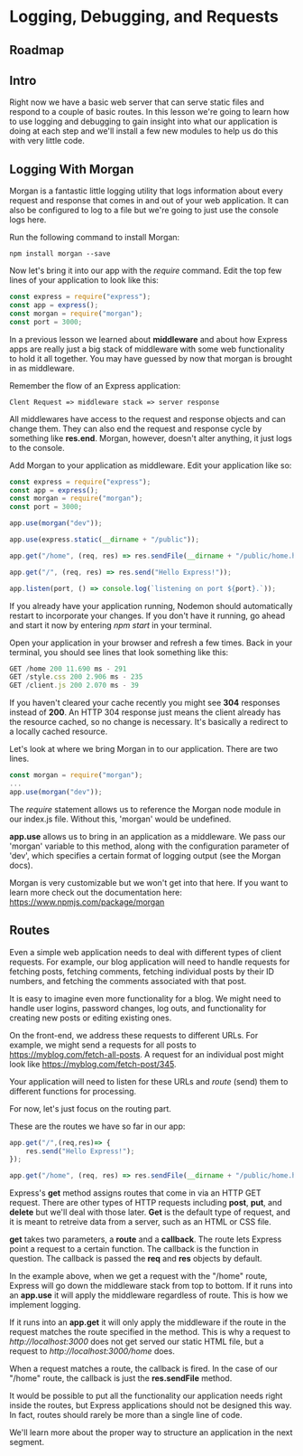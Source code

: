 # Logging, Debugging, and Requests

## Roadmap

## Intro

Right now we have a basic web server that can serve static files and respond to a couple of basic routes. In this lesson we're going to learn how to use logging and debugging to gain insight into what our application is doing at each step and we'll install a few new modules to help us do this with very little code.

## Logging With Morgan

Morgan is a fantastic little logging utility that logs information about every request and response that comes in and out of your web application. It can also be configured to log to a file but we're going to just use the console logs here.

Run the following command to install Morgan:

```
npm install morgan --save
```

Now let's bring it into our app with the _require_ command. Edit the top few lines of your application to look like this:

```javascript
const express = require("express");
const app = express();
const morgan = require("morgan");
const port = 3000;
```

In a previous lesson we learned about **middleware** and about how Express apps are really just a big stack of middleware with some web functionality to hold it all together. You may have guessed by now that morgan is brought in as middleware.

Remember the flow of an Express application:

```
Clent Request => middleware stack => server response
```

All middlewares have access to the request and response objects and can change them. They can also end the request and response cycle by something like **res.end**. Morgan, however, doesn't alter anything, it just logs to the console.

Add Morgan to your application as middleware. Edit your application like so:

```javascript
const express = require("express");
const app = express();
const morgan = require("morgan");
const port = 3000;

app.use(morgan("dev"));

app.use(express.static(__dirname + "/public"));

app.get("/home", (req, res) => res.sendFile(__dirname + "/public/home.html"));

app.get("/", (req, res) => res.send("Hello Express!"));

app.listen(port, () => console.log(`listening on port ${port}.`));
```

If you already have your application running, Nodemon should automatically restart to incorporate your changes. If you don't have it running, go ahead and start it now by entering _npm start_ in your terminal.

Open your application in your browser and refresh a few times. Back in your terminal, you should see lines that look something like this:

```javascript
GET /home 200 11.690 ms - 291
GET /style.css 200 2.906 ms - 235
GET /client.js 200 2.070 ms - 39
```

If you haven't cleared your cache recently you might see **304** responses instead of **200**. An HTTP 304 response just means the client already has the resource cached, so no change is necessary. It's basically a redirect to a locally cached resource.

Let's look at where we bring Morgan in to our application. There are two lines.

```javascript
const morgan = require("morgan");
...
app.use(morgan("dev"));
```

The _require_ statement allows us to reference the Morgan node module in our index.js file. Without this, 'morgan' would be undefined.

**app.use** allows us to bring in an application as a middleware. We pass our 'morgan' variable to this method, along with the configuration parameter of 'dev', which specifies a certain format of logging output (see the Morgan docs).

Morgan is very customizable but we won't get into that here. If you want to learn more check out the documentation here: https://www.npmjs.com/package/morgan

## Routes

Even a simple web application needs to deal with different types of client requests. For example, our blog application will need to handle requests for fetching posts, fetching comments, fetching individual posts by their ID numbers, and fetching the comments associated with that post. 

It is easy to imagine even more functionality for a blog. We might need to handle user logins, password changes, log outs, and functionality for creating new posts or editing existing ones.

On the front-end, we address these requests to different URLs. For example, we might send a requests for all posts to https://myblog.com/fetch-all-posts. A request for an individual post might look like https://myblog.com/fetch-post/345.

Your application will need to listen for these URLs and *route* (send) them to different functions for processing.

For now, let's just focus on the routing part.

These are the routes we have so far in our app:

```js
app.get("/",(req,res)=> {
    res.send("Hello Express!");
});

app.get("/home", (req, res) => res.sendFile(__dirname + "/public/home.html"));

```

Express's **get** method assigns routes that come in via an HTTP GET request. There are other types of HTTP requests including **post**, **put**, and **delete** but we'll deal with those later. **Get** is the default type of request, and it is meant to retreive data from a server, such as an HTML or CSS file.

**get** takes two parameters, a **route** and a **callback**. The route lets Express point a request to a certain function. The callback is the function in question. The callback is passed the **req** and **res** objects by default.

In the example above, when we get a request with the "/home" route, Express will go down the middleware stack from top to bottom. If it runs into an **app.use** it will apply the middleware regardless of route. This is how we implement logging.

If it runs into an **app.get** it will only apply the middleware if the route in the request matches the route specified in the method. This is why a request to *http://localhost:3000* does not get served our static HTML file, but a request to *http://localhost:3000/home* does.

When a request matches a route, the callback is fired. In the case of our "/home" route, the callback is just the **res.sendFile** method.

It would be possible to put all the functionality our application needs right inside the routes, but Express applications should not be designed this way. In fact, routes should rarely be more than a single line of code. 

We'll learn more about the proper way to structure an application in the next segment.
